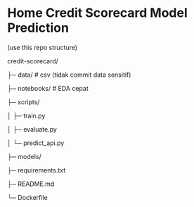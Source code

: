 # Home Credit Scorecard Model Prediction

(use this repo structure)

credit-scorecard/

├─ data/                # csv (tidak commit data sensitif)

├─ notebooks/           # EDA cepat

├─ scripts/

│  ├─ train.py

│  ├─ evaluate.py

│  └─ predict_api.py

├─ models/

├─ requirements.txt

├─ README.md

└─ Dockerfile
